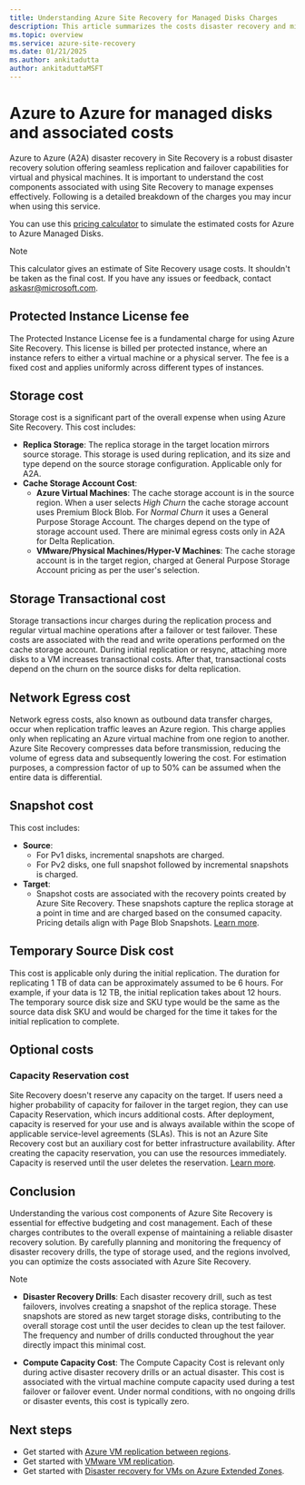 ```yaml
---
title: Understanding Azure Site Recovery for Managed Disks Charges
description: This article summarizes the costs disaster recovery and migration deployment scenarios.
ms.topic: overview
ms.service: azure-site-recovery
ms.date: 01/21/2025
ms.author: ankitadutta
author: ankitaduttaMSFT
---
```


# Azure to Azure for managed disks and associated costs

Azure to Azure (A2A) disaster recovery in Site Recovery is a robust disaster recovery solution offering seamless replication and failover capabilities for virtual and physical machines. It is important to understand the cost components associated with using Site Recovery to manage expenses effectively. Following is a detailed breakdown of the charges you may incur when using this service.

You can use this [pricing calculator](https://download.microsoft.com/download/6/3/4/634d782a-883f-4834-876d-a7c6eb25e199/ASR_A2A_Calculator.xlsm) to simulate the estimated costs for Azure to Azure Managed Disks. 

> [!NOTE]
> This calculator gives an estimate of Site Recovery usage costs. It shouldn't be taken as the final cost. If you have any issues or feedback, contact askasr@microsoft.com.

## Protected Instance License fee

The Protected Instance License fee is a fundamental charge for using Azure Site Recovery. This license is billed per protected instance, where an instance refers to either a virtual machine or a physical server. The fee is a fixed cost and applies uniformly across different types of instances.

## Storage cost

Storage cost is a significant part of the overall expense when using Azure Site Recovery. This cost includes:

- **Replica Storage**: The replica storage in the target location mirrors source storage. This storage is used during replication, and its size and type depend on the source storage configuration. Applicable only for A2A.
- **Cache Storage Account Cost**:
  - **Azure Virtual Machines**: The cache storage account is in the source region. When a user selects *High Churn* the cache storage account uses Premium Block Blob. For *Normal Churn* it uses a General Purpose Storage Account. The charges depend on the type of storage account used. There are minimal egress costs only in A2A for Delta Replication.
  - **VMware/Physical Machines/Hyper-V Machines**: The cache storage account is in the target region, charged at General Purpose Storage Account pricing as per the user's selection.


## Storage Transactional cost

Storage transactions incur charges during the replication process and regular virtual machine operations after a failover or test failover. These costs are associated with the read and write operations performed on the cache storage account. During initial replication or resync, attaching more disks to a VM increases transactional costs. After that, transactional costs depend on the churn on the source disks for delta replication.


## Network Egress cost

Network egress costs, also known as outbound data transfer charges, occur when replication traffic leaves an Azure region. This charge applies only when replicating an Azure virtual machine from one region to another. Azure Site Recovery compresses data before transmission, reducing the volume of egress data and subsequently lowering the cost. For estimation purposes, a compression factor of up to 50% can be assumed when the entire data is differential.


## Snapshot cost

This cost includes:

- **Source**:
  - For Pv1 disks, incremental snapshots are charged.
  - For Pv2 disks, one full snapshot followed by incremental snapshots is charged. 
- **Target**:
  - Snapshot costs are associated with the recovery points created by Azure Site Recovery. These snapshots capture the replica storage at a point in time and are charged based on the consumed capacity. Pricing details align with Page Blob Snapshots. [Learn more](https://azure.microsoft.com/pricing/details/storage/page-blobs/#:~:text=Note%3A%20Snapshots%20are%20charged,at%20%240.12%20%2FGB%20per%20month.?msockid=3816c7206e2268e7035dd3316f7069f4).


## Temporary Source Disk cost

This cost is applicable only during the initial replication. The duration for replicating 1 TB of data can be approximately assumed to be 6 hours. For example, if your data is 12 TB, the initial replication takes about 12 hours. The temporary source disk size and SKU type would be the same as the source data disk SKU and would be charged for the time it takes for the initial replication to complete. 


## Optional costs

### Capacity Reservation cost

Site Recovery doesn't reserve any capacity on the target. If users need a higher probability of capacity for failover in the target region, they can use Capacity Reservation, which incurs additional costs. After deployment, capacity is reserved for your use and is always available within the scope of applicable service-level agreements (SLAs). This is not an Azure Site Recovery cost but an auxiliary cost for better infrastructure availability. After creating the capacity reservation, you can use the resources immediately. Capacity is reserved until the user deletes the reservation. [Learn more](/azure/virtual-machines/capacity-reservation-overview#pricing-and-billing).


## Conclusion

Understanding the various cost components of Azure Site Recovery is essential for effective budgeting and cost management. Each of these charges contributes to the overall expense of maintaining a reliable disaster recovery solution. By carefully planning and monitoring the frequency of disaster recovery drills, the type of storage used, and the regions involved, you can optimize the costs associated with Azure Site Recovery.

> [!NOTE]
> - **Disaster Recovery Drills**: Each disaster recovery drill, such as test failovers, involves creating a snapshot of the replica storage. These snapshots are stored as new target storage disks, contributing to the overall storage cost until the user decides to clean up the test failover. The frequency and number of drills conducted throughout the year directly impact this minimal cost.
>
> - **Compute Capacity Cost**: The Compute Capacity Cost is relevant only during active disaster recovery drills or an actual disaster. This cost is associated with the virtual machine compute capacity used during a test failover or failover event. Under normal conditions, with no ongoing drills or disaster events, this cost is typically zero.


## Next steps

- Get started with [Azure VM replication between regions](azure-to-azure-quickstart.md).
- Get started with [VMware VM replication](vmware-azure-enable-replication.md).
- Get started with [Disaster recovery for VMs on Azure Extended Zones](disaster-recovery-for-edge-zone-vm-tutorial.md).
